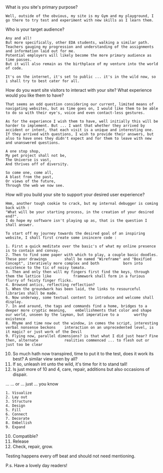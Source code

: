 
What is you site's primary purpose?

    Well, outside of the obvious, my site is my Gym and my playground, I go there to try test and experiment with new skills as I learn them.

Who is your target audience?

    Any and all! 
    But more specifically, other EDA students, walking a similar path. 
    Teachers gauging my progression and understanding of the assignments and information laid out for me.
    Potential employers will likely become the more primary audience as time passes.
    But it will also remain as the birthplace of my venture into the world of code.

    It's on the internet, it's set to public ... it's in the wild now, so i shall try to best cater for all.

How do you want site visitors to interact with your site? What experience would you like them to have?

    That seems an odd question considering our current, limited means of navigating websites, but as time goes on, I would like them to be able to do so with their eye's, voice and even contact-less gestures.

    As for the experience I wish them to have, well initially this will be harder to implement. But ... I want that whether they arrived by accident or intent, that each visit is a unique and interesting one. If they arrived with questions, I wish to provide their answers, but also to have ones they didn't expect and for them to leave with new and unanswered questions.

    A one stop shop,
    My pet project shall not be,
    The Universe is vast,
    And thrives off of diversity.

    So come one, come all,
    A blast from the past,
    Or views of the future,
    Through the web we now see. 

How will you build your site to support your desired user experience?

    Hmm, another tough cookie to crack, but my internal debugger is coming back with :
    "What will be your starting process, in the creation of your desired end?".
    I do hope my software isn't playing up as, that is the question I shall answer.

    To start off my journey towards the desired goal of an inspiring website, I shall first create some insincere code :

    1. First a quick meditate over the basic's of what my online presence is to contain and convay.
    2. Then to find some paper with which to play, a couple basic doodles. These poor drawings        shall be named "Wireframe" and "Boxified Concept", iteratively more complex and both           born into existence to the tic of noisy tomato.
    3. Then and only then will my fingers first find the keys, through them the lattice like          framework shall form in a furious flurry of feisty finger flicks.
    4. Browsed antics, reflecting reflection?
    5. When the groundwork has been laid, the links to resourceful libraries shall be made. 
    6. Now underway, some textual content to introduce and welcome shall display. 
    7. In and around, the tags and commands find a home, bridges to a deeper more cryptic meaning,    embellishments that color and shape our world, unseen by the layman, but imperative to a       worthy existence 
    8. Rhyme and time now out the window, in comes the script, interesting verbal nonsense beckons    interaction on an unprecedented level, is it magic? or just work of the Devil 
    9. Flying now, parallel dimensions? is that what I did just hear? Fine then, alternate            realities commenced ... to flesh out or just too be clear 
   10. So much hath now transpired, time to put it to the test, does it work its best? A similar       view seen by all? 
   11. If so, unleash int unto the wild, it's time for it to stand tall!
   12. Is just more of 10 and 4, care, repair, additions but also occasions of dispair.





   ... ... or ... just ... you know

    1. Visualize
    2. Lay out
    3. Structure
    4. Design
    5. Fill
    6. Connect
    7. Decorate
    8. Embellish
    9. Expand
   10. Compatible?
   11. Release
   12. Check, repair, grow.

Testing happens every off beat and should not need mentioning.

P.s. Have a lovely day readers!


